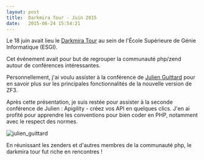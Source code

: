 ```yaml
---
layout: post
title:  Darkmira Tour - Juin 2015
date:   2015-06-24 15:54:21
---
```


Le 18 juin avait lieu le <a href="http://tour.darkmira.fr/">Darkmira Tour</a> au sein de l'École Supérieure de Génie Informatique (ESGI).

Cet événement avait pour but de regrouper la communauté php/zend autour de conférences intéressantes.

Personnellement, j'ai voulu assister à la conférence de <a href="https://twitter.com/julienguittard">Julien Guittard</a> pour en savoir plus sur les principales fonctionnalités de la nouvelle version de ZF3. 

Après cette présentation, je suis restée pour assister à la seconde conférence de Julien : Apigility - créez vos API en quelques clics. J'en ai profité pour apprendre les conventions pour bien coder en PHP, notamment avec le respect des normes.

![julien_guittard](/assets/2015/06/julien_guittard.jpg)

En réunissant les zenders et d'autres membres de la communauté php, le darkmira tour fut riche en rencontres !


